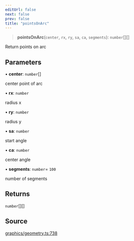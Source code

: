 ```yaml
---
editUrl: false
next: false
prev: false
title: "pointsOnArc"
---
```


> **pointsOnArc**(`center`, `rx`, `ry`, `sa`, `ca`, `segments`): `number`[][]

Return points on arc

## Parameters

• **center**: `number`[]

center point of arc

• **rx**: `number`

radius x

• **ry**: `number`

radius y

• **sa**: `number`

start angle

• **ca**: `number`

center angle

• **segments**: `number`= `100`

number of segments

## Returns

`number`[][]

## Source

[graphics/geometry.ts:738](https://github.com/dgmjs/dgmjs/blob/main/packages/core/src/graphics/geometry.ts#L738)
